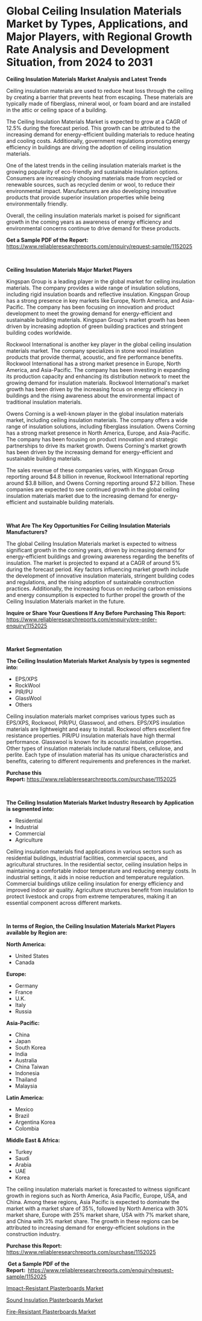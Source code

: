 <p><h1>Global Ceiling Insulation Materials Market by Types, Applications, and Major Players, with Regional Growth Rate Analysis and Development Situation, from 2024 to 2031</h1></p><p><strong>Ceiling Insulation Materials Market Analysis and Latest Trends</strong></p>
<p><p>Ceiling insulation materials are used to reduce heat loss through the ceiling by creating a barrier that prevents heat from escaping. These materials are typically made of fiberglass, mineral wool, or foam board and are installed in the attic or ceiling space of a building.</p><p>The Ceiling Insulation Materials Market is expected to grow at a CAGR of 12.5% during the forecast period. This growth can be attributed to the increasing demand for energy-efficient building materials to reduce heating and cooling costs. Additionally, government regulations promoting energy efficiency in buildings are driving the adoption of ceiling insulation materials.</p><p>One of the latest trends in the ceiling insulation materials market is the growing popularity of eco-friendly and sustainable insulation options. Consumers are increasingly choosing materials made from recycled or renewable sources, such as recycled denim or wool, to reduce their environmental impact. Manufacturers are also developing innovative products that provide superior insulation properties while being environmentally friendly.</p><p>Overall, the ceiling insulation materials market is poised for significant growth in the coming years as awareness of energy efficiency and environmental concerns continue to drive demand for these products.</p></p>
<p><strong>Get a Sample PDF of the Report:&nbsp;</strong> <a href="https://www.reliableresearchreports.com/enquiry/request-sample/1152025">https://www.reliableresearchreports.com/enquiry/request-sample/1152025</a></p>
<p>&nbsp;</p>
<p><strong>Ceiling Insulation Materials Major Market Players</strong></p>
<p><p>Kingspan Group is a leading player in the global market for ceiling insulation materials. The company provides a wide range of insulation solutions, including rigid insulation boards and reflective insulation. Kingspan Group has a strong presence in key markets like Europe, North America, and Asia-Pacific. The company has been focusing on innovation and product development to meet the growing demand for energy-efficient and sustainable building materials. Kingspan Group's market growth has been driven by increasing adoption of green building practices and stringent building codes worldwide.</p><p>Rockwool International is another key player in the global ceiling insulation materials market. The company specializes in stone wool insulation products that provide thermal, acoustic, and fire performance benefits. Rockwool International has a strong market presence in Europe, North America, and Asia-Pacific. The company has been investing in expanding its production capacity and enhancing its distribution network to meet the growing demand for insulation materials. Rockwool International's market growth has been driven by the increasing focus on energy efficiency in buildings and the rising awareness about the environmental impact of traditional insulation materials.</p><p>Owens Corning is a well-known player in the global insulation materials market, including ceiling insulation materials. The company offers a wide range of insulation solutions, including fiberglass insulation. Owens Corning has a strong market presence in North America, Europe, and Asia-Pacific. The company has been focusing on product innovation and strategic partnerships to drive its market growth. Owens Corning's market growth has been driven by the increasing demand for energy-efficient and sustainable building materials.</p><p>The sales revenue of these companies varies, with Kingspan Group reporting around $4.8 billion in revenue, Rockwool International reporting around $3.8 billion, and Owens Corning reporting around $7.2 billion. These companies are expected to see continued growth in the global ceiling insulation materials market due to the increasing demand for energy-efficient and sustainable building materials.</p></p>
<p>&nbsp;</p>
<p><strong>What Are The Key Opportunities For Ceiling Insulation Materials Manufacturers?</strong></p>
<p><p>The global Ceiling Insulation Materials market is expected to witness significant growth in the coming years, driven by increasing demand for energy-efficient buildings and growing awareness regarding the benefits of insulation. The market is projected to expand at a CAGR of around 5% during the forecast period. Key factors influencing market growth include the development of innovative insulation materials, stringent building codes and regulations, and the rising adoption of sustainable construction practices. Additionally, the increasing focus on reducing carbon emissions and energy consumption is expected to further propel the growth of the Ceiling Insulation Materials market in the future.</p></p>
<p><strong>Inquire or Share Your Questions If Any Before Purchasing This Report:</strong> <a href="https://www.reliableresearchreports.com/enquiry/pre-order-enquiry/1152025">https://www.reliableresearchreports.com/enquiry/pre-order-enquiry/1152025</a></p>
<p>&nbsp;</p>
<p><strong>Market Segmentation</strong></p>
<p><strong>The Ceiling Insulation Materials Market Analysis by types is segmented into:</strong></p>
<p><ul><li>EPS/XPS</li><li>RockWool</li><li>PIR/PU</li><li>GlassWool</li><li>Others</li></ul></p>
<p><p>Ceiling insulation materials market comprises various types such as EPS/XPS, Rockwool, PIR/PU, Glasswool, and others. EPS/XPS insulation materials are lightweight and easy to install. Rockwool offers excellent fire resistance properties. PIR/PU insulation materials have high thermal performance. Glasswool is known for its acoustic insulation properties. Other types of insulation materials include natural fibers, cellulose, and perlite. Each type of insulation material has its unique characteristics and benefits, catering to different requirements and preferences in the market.</p></p>
<p><strong>Purchase this Report:&nbsp;</strong><a href="https://www.reliableresearchreports.com/purchase/1152025">https://www.reliableresearchreports.com/purchase/1152025</a></p>
<p>&nbsp;</p>
<p><strong>The Ceiling Insulation Materials Market Industry Research by Application is segmented into:</strong></p>
<p><ul><li>Residential</li><li>Industrial</li><li>Commercial</li><li>Agriculture</li></ul></p>
<p><p>Ceiling insulation materials find applications in various sectors such as residential buildings, industrial facilities, commercial spaces, and agricultural structures. In the residential sector, ceiling insulation helps in maintaining a comfortable indoor temperature and reducing energy costs. In industrial settings, it aids in noise reduction and temperature regulation. Commercial buildings utilize ceiling insulation for energy efficiency and improved indoor air quality. Agriculture structures benefit from insulation to protect livestock and crops from extreme temperatures, making it an essential component across different markets.</p></p>
<p>&nbsp;</p>
<p><strong>In terms of Region, the Ceiling Insulation Materials Market Players available by Region are:</strong></p>
<p>
    <p> <strong> North America: </strong>
        <ul>
            <li>United States</li>
            <li>Canada</li>
        </ul>
        </p> 
    <p> <strong> Europe: </strong>
        <ul>
            <li>Germany</li>
            <li>France</li>
            <li>U.K.</li>
            <li>Italy</li>
            <li>Russia</li>
        </ul>
        </p> 
    <p> <strong> Asia-Pacific: </strong>
        <ul>
            <li>China</li>
            <li>Japan</li>
            <li>South Korea</li>
            <li>India</li>
            <li>Australia</li>
            <li>China Taiwan</li>
            <li>Indonesia</li>
            <li>Thailand</li>
            <li>Malaysia</li>
        </ul>
        </p> 
    <p> <strong> Latin America: </strong>
        <ul>
            <li>Mexico</li>
            <li>Brazil</li>
            <li>Argentina Korea</li>
            <li>Colombia</li>
        </ul>
        </p> 
    <p> <strong> Middle East & Africa: </strong>
        <ul>
            <li>Turkey</li>
            <li>Saudi</li>
            <li>Arabia</li>
            <li>UAE</li>
            <li>Korea</li>
        </ul>
    </p>
    </p>
<p><p>The ceiling insulation materials market is forecasted to witness significant growth in regions such as North America, Asia Pacific, Europe, USA, and China. Among these regions, Asia Pacific is expected to dominate the market with a market share of 35%, followed by North America with 30% market share, Europe with 25% market share, USA with 7% market share, and China with 3% market share. The growth in these regions can be attributed to increasing demand for energy-efficient solutions in the construction industry.</p></p>
<p><strong>Purchase this Report: </strong><a href="https://www.reliableresearchreports.com/purchase/1152025">https://www.reliableresearchreports.com/purchase/1152025</a></p>
<p>&nbsp;<strong>Get a Sample PDF of the Report:&nbsp;&nbsp;</strong><a href="https://www.reliableresearchreports.com/enquiry/request-sample/1152025">https://www.reliableresearchreports.com/enquiry/request-sample/1152025</a></p>
<p><strong></strong></p>
<p><p><a href="https://view.publitas.com/reportprime-1/global-impact-resistant-plasterboards-market-by-types-applications-and-major-players-with-regional-growth-rate-analysis-and-development-situation-from-2023-to-2030/">Impact-Resistant Plasterboards Market</a></p><p><a href="https://view.publitas.com/reportprime-1/sound-insulation-plasterboards-market-growth-market-trends-covid-19-impact-and-forecasts-for-period-from-2023-2030/">Sound Insulation Plasterboards Market</a></p><p><a href="https://view.publitas.com/reportprime-1/fire-resistant-plasterboards-market-size-growth-outlook-from-2023-to-2030-projecting-at-markets-trends-analysis-by-application-regional-outlook-and-revenue/">Fire-Resistant Plasterboards Market</a></p></p>